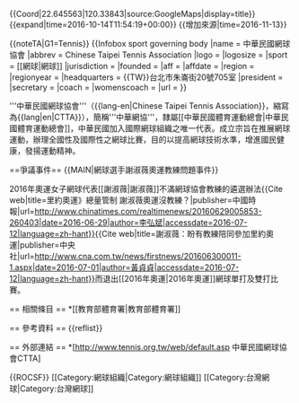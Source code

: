 {{Coord|22.645563|120.33843|source:GoogleMaps|display=title}}
{{expand|time=2016-10-14T11:54:19+00:00}}
{{增加來源|time=2016-11-13}}

{{noteTA|G1=Tennis}}
{{Infobox sport governing body
|name         = 中華民國網球協會
|abbrev       = Chinese Taipei Tennis Association
|logo         =
|logosize     = 
|sport        = [[網球|網球]]
|jurisdiction = 
|founded      = 
|aff          = 
|affdate      = 
|region       = 
|regionyear   = 
|headquarters = {{TW}}台北市朱崙街20號705室
|president    = 
|secretary    = 
|coach        =
|womenscoach  =
|url          =
}}

'''中華民國網球協會'''（{{lang-en|Chinese Taipei Tennis Association}}，縮寫為{{lang|en|CTTA}}），簡稱'''中華網協'''，隸屬[[中華民國體育運動總會|中華民國體育運動總會]]，中華民國加入國際網球組織之唯一代表。成立宗旨在推展網球運動，辦理全國性及國際性之網球比賽，目的以提高網球技術水準，增進國民健康，發揚運動精神。

==爭議事件==
{{MAIN|網球選手謝淑薇奧運教練問題事件}}

2016年奧運女子網球代表[[謝淑薇|謝淑薇]]不滿網球協會教練的遴選辦法<ref>{{Cite web|title=里約奧運》總量管制 謝淑薇奧運沒教練？|publisher=中國時報|url=http://www.chinatimes.com/realtimenews/20160629005853-260403|date=2016-06-29|author=李弘斌|accessdate=2016-07-12|language=zh-hant}}</ref><ref>{{Cite web|title=謝淑薇：盼有教練陪同參加里約奧運|publisher=中央社|url=http://www.cna.com.tw/news/firstnews/201606300011-1.aspx|date=2016-07-01|author=黃貞貞|accessdate=2016-07-12|language=zh-hant}}</ref>而退出[[2016年奧運|2016年奧運]]網球單打及雙打比賽。

== 相關條目 ==
*[[教育部體育署|教育部體育署]]

== 參考資料 ==
{{reflist}}

== 外部連結 ==
*[http://www.tennis.org.tw/web/default.asp 中華民國網球協會CTTA] 

{{ROCSF}}
[[Category:網球組織|Category:網球組織]]
[[Category:台灣網球|Category:台灣網球]]